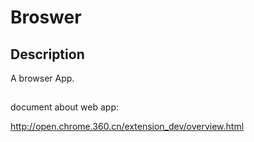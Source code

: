 # Broswer

## Description

A browser App.

##

document about web app:

http://open.chrome.360.cn/extension_dev/overview.html